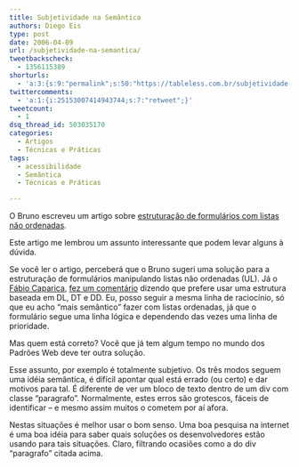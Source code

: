 ```yaml
---
title: Subjetividade na Semântica
authors: Diego Eis
type: post
date: 2006-04-09
url: /subjetividade-na-semantica/
tweetbackscheck:
  - 1356115389
shorturls:
  - 'a:3:{s:9:"permalink";s:50:"https://tableless.com.br/subjetividade-na-semantica";s:7:"tinyurl";s:26:"https://tinyurl.com/3wb8p6o";s:4:"isgd";s:19:"https://is.gd/1hYa7M";}'
twittercomments:
  - 'a:1:{i:25153007414943744;s:7:"retweet";}'
tweetcount:
  - 1
dsq_thread_id: 503035170
categories:
  - Artigos
  - Técnicas e Práticas
tags:
  - acessibilidade
  - Semântica
  - Técnicas e Práticas

---
```

O Bruno escreveu um artigo sobre [estruturação de formulários com listas não ordenadas][1].

Este artigo me lembrou um assunto interessante que podem levar alguns à dúvida.

Se você ler o artigo, perceberá que o Bruno sugeri uma solução para a estruturação de formulários manipulando listas não ordenadas (UL). Já o [Fábio Caparica][2], [fez um comentário][3] dizendo que prefere usar uma estrutura baseada em DL, DT e DD. Eu, posso seguir a mesma linha de raciocínio, só que eu acho &#8220;mais semântico&#8221; fazer com listas ordenadas, já que o formulário segue uma linha lógica e dependendo das vezes uma linha de prioridade.

Mas quem está correto? Você que já tem algum tempo no mundo dos Padrões Web deve ter outra solução.
  
Esse assunto, por exemplo é totalmente subjetivo. Os três modos seguem uma idéia semântica, é difícil apontar qual está errado (ou certo) e dar motivos para tal. É diferente de ver um bloco de texto dentro de um div com classe &#8220;paragrafo&#8221;. Normalmente, estes erros são grotescos, fáceis de identificar &#8211; e mesmo assim muitos o cometem por aí afora.
  
Nestas situações é melhor usar o bom senso. Uma boa pesquisa na internet é uma boa idéia para saber quais soluções os desenvolvedores estão usando para tais situações. Claro, filtrando ocasiões como a do div &#8220;paragrafo&#8221; citada acima.

 [1]: https://brunotorres.net/2006/04/09/estruturando-formularios-com-listas-nao-ordenadas
 [2]: https://www.design2.com.br/caparica/blog/2006/04/its-possible.html
 [3]: https://brunotorres.net/2006/04/09/estruturando-formularios-com-listas-nao-ordenadas#comment-1515